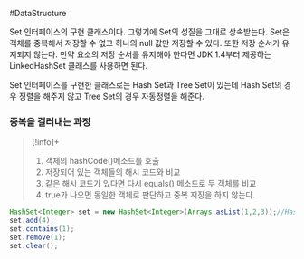 #DataStructure 

Set 인터페이스의 구현 클래스이다. 그렇기에 Set의 성질을 그대로 상속받는다. Set은 객체를 중복해서 저장할 수 없고 하나의 null 값만 저장할 수 있다. 또한 저장 순서가 유지되지 않는다. 만약 요소의 저장 순서를 유지해야 한다면 JDK 1.4부터 제공하는 LinkedHashSet 클래스를 사용하면 된다.

Set 인터페이스를 구현한 클래스로는 Hash Set과 Tree Set이 있는데 Hash Set의 경우 정렬을 해주지 않고 Tree Set의 경우 자동정렬을 해준다.

### 중복을 걸러내는 과정
> [!info]+ 
> 1. 객체의 hashCode()메소드를 호출
> 2. 저장되어 있는 객체들의 해시 코드와 비교
> 3. 같은 해시 코드가 있다면 다시 equals() 메소드로 두 객체를 비교
> 4. true가 나오면 동일한 객체로 판단하고 중복 저장을 하지 않는다.

```java
HashSet<Integer> set = new HashSet<Integer>(Arrays.asList(1,2,3));//HashSet생성
set.add(4);
set.contains(1);
set.remove(1);
set.clear();
```